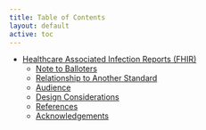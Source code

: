 ```yaml
---
title: Table of Contents
layout: default
active: toc
---
```


* <a href="index.html">Healthcare Associated Infection Reports (FHIR)</a>
    * <a href="Note_to_Balloters.html">Note to Balloters</a>
    * <a href="Relationship_to_Another_Standard.html">Relationship to Another Standard</a>
    * <a href="Audience.html">Audience</a>
    * <a href="Design_Considerations.html">Design Considerations</a>
    * <a href="References.html">References</a>
    * <a href="Acknowledgements.html">Acknowledgements</a>
